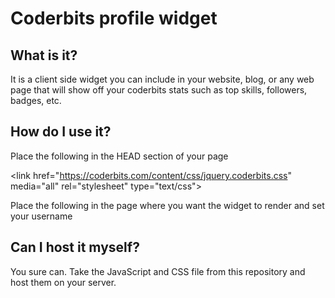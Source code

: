 Coderbits profile widget
========================

What is it?
-----------

It is a client side widget you can include in your website, 
blog, or any web page that will show off your coderbits stats 
such as top skills, followers, badges, etc.


How do I use it?
----------------

Place the following in the HEAD section of your page
 
&lt;link href="https://coderbits.com/content/css/jquery.coderbits.css" media="all" rel="stylesheet" type="text/css">
<script src="https://coderbits.com/scripts/jquery.coderbits.js"></script>
 
Place the following in the page where you want the widget to render and set your username

<section id="coderbits" data-coderbits-username="<your username>"></section>


Can I host it myself?
---------------------

You sure can. Take the JavaScript and CSS file from this repository and host them
on your server.
